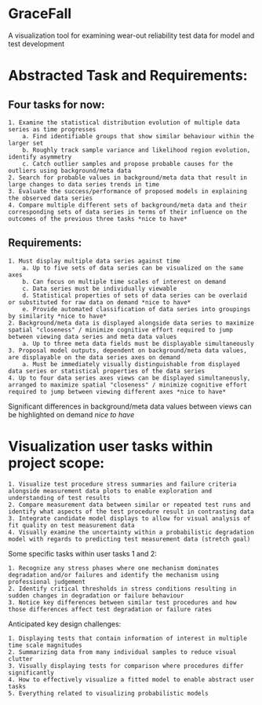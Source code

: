 # GraceFall
A visualization tool for examining wear-out reliability test data for model and test development


# Abstracted Task and Requirements:


## Four tasks for now:
	1. Examine the statistical distribution evolution of multiple data series as time progresses
		a. Find identifiable groups that show similar behaviour within the larger set
		b. Roughly track sample variance and likelihood region evolution, identify asymmetry
		c. Catch outlier samples and propose probable causes for the outliers using background/meta data
	2. Search for probable values in background/meta data that result in large changes to data series trends in time
	3. Evaluate the success/performance of proposed models in explaining the observed data series
	4. Compare multiple different sets of background/meta data and their corresponding sets of data series in terms of their influence on the outcomes of the previous three tasks *nice to have*


## Requirements:
	1. Must display multiple data series against time
		a. Up to five sets of data series can be visualized on the same axes
		b. Can focus on multiple time scales of interest on demand
		c. Data series must be individually viewable
		d. Statistical properties of sets of data series can be overlaid or substituted for raw data on demand *nice to have*
		e. Provide automated classification of data series into groupings by similarity *nice to have*
	2. Background/meta data is displayed alongside data series to maximize spatial "closeness" / minimize cognitive effort required to jump between viewing data series and meta data values
		a. Up to three meta data fields must be displayable simultaneously
	3. Proposal model outputs, dependent on background/meta data values, are displayable on the data series axes on demand
		a. Must be immediately visually distinguishable from displayed data series or statistical properties of the data series
	4. Up to four data series axes views can be displayed simultaneously, arranged to maximize spatial "closeness" / minimize cognitive effort required to jump between viewing different axes *nice to have*
Significant differences in background/meta data values between views can be highlighted on demand *nice to have*



# Visualization user tasks within project scope:

	1. Visualize test procedure stress summaries and failure criteria alongside measurement data plots to enable exploration and understanding of test results
	2. Compare measurement data between similar or repeated test runs and identify what aspects of the test procedure result in contrasting data
	3. Integrate candidate model displays to allow for visual analysis of fit quality on test measurement data
	4. Visually examine the uncertainty within a probabilistic degradation model with regards to predicting test measurement data (stretch goal)

Some specific tasks within user tasks 1 and 2:

	1. Recognize any stress phases where one mechanism dominates degradation and/or failures and identify the mechanism using professional judgement
	2. Identify critical thresholds in stress conditions resulting in sudden changes in degradation or failure behaviour
	3. Notice key differences between similar test procedures and how those differences affect test degradation or failure rates

Anticipated key design challenges:

	1. Displaying tests that contain information of interest in multiple time scale magnitudes
	2. Summarizing data from many individual samples to reduce visual clutter
	3. Visually displaying tests for comparison where procedures differ significantly
	4. How to effectively visualize a fitted model to enable abstract user tasks
	5. Everything related to visualizing probabilistic models
